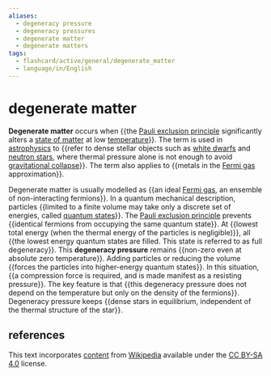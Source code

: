 ```yaml
---
aliases:
  - degeneracy pressure
  - degeneracy pressures
  - degenerate matter
  - degenerate matters
tags:
  - flashcard/active/general/degenerate_matter
  - language/in/English
---
```


# degenerate matter

__Degenerate matter__ occurs when {{the [Pauli exclusion principle](Pauli%20exclusion%20principle.md) significantly alters a [state of matter](state%20of%20matter.md) at low [temperature](temperature.md)}}. The term is used in [astrophysics](astrophysics.md) to {{refer to dense stellar objects such as [white dwarfs](white%20dwarf.md) and [neutron stars](neutron%20star.md), where thermal pressure alone is not enough to avoid [gravitational collapse](gravitational%20collapse.md)}}. The term also applies to {{metals in the [Fermi gas](fermi%20gas.md) approximation}}. <!--SR:!2024-09-26,42,292!2024-09-28,42,290!2024-09-04,24,272-->

Degenerate matter is usually modelled as {{an ideal [Fermi gas](fermi%20gas.md), an ensemble of non-interacting fermions}}. In a quantum mechanical description, particles {{limited to a finite volume may take only a discrete set of energies, called [quantum states](quantum%20state.md)}}. The [Pauli exclusion principle](Pauli%20exclusion%20principle.md) prevents {{identical fermions from occupying the same quantum state}}. At {{lowest total energy (when the thermal energy of the particles is negligible)}}, all {{the lowest energy quantum states are filled. This state is referred to as full degeneracy}}. This __degeneracy pressure__ remains {{non-zero even at absolute zero temperature}}. Adding particles or reducing the volume {{forces the particles into higher-energy quantum states}}. In this situation, {{a compression force is required, and is made manifest as a resisting pressure}}. The key feature is that {{this degeneracy pressure does not depend on the temperature but only on the density of the fermions}}. Degeneracy pressure keeps {{dense stars in equilibrium, independent of the thermal structure of the star}}. <!--SR:!2024-08-19,16,292!2024-08-18,15,292!2024-08-19,16,292!2024-09-17,36,292!2024-08-20,17,292!2024-09-28,44,292!2024-08-19,16,292!2024-08-30,19,250!2024-08-18,15,292!2024-08-20,17,292-->

## references

This text incorporates [content](https://en.wikipedia.org/wiki/degenerate_matter) from [Wikipedia](Wikipedia.md) available under the [CC BY-SA 4.0](https://creativecommons.org/licenses/by-sa/4.0/) license.
